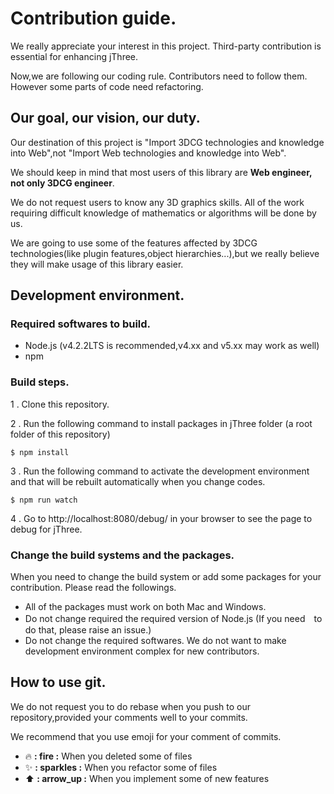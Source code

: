 # Contribution guide.
We really appreciate your interest in this project.
Third-party contribution is essential for enhancing jThree.

Now,we are following our coding rule.
Contributors need to follow them.
However some parts of code need refactoring.

## Our goal, our vision, our duty.
Our destination of this project is "Import 3DCG technologies and knowledge into Web",not "Import Web technologies and knowledge into Web".

We should keep in mind that most users of this library are **Web engineer, not only 3DCG engineer**.

We do not request users to know any 3D graphics skills. All of the work requiring difficult knowledge of mathematics or algorithms will be done by us.

We are going to use some of the features affected by 3DCG technologies(like plugin features,object hierarchies...),but we really believe they will make usage of this library easier.

## Development environment.
### Required softwares to build.
* Node.js (v4.2.2LTS is recommended,v4.xx and v5.xx may work as well)
* npm

### Build steps.
1 . Clone this repository.

2 . Run the following command to install packages in jThree folder (a root folder of this repository)
```shell
$ npm install
```
3 . Run the following command to activate the development environment and that will be rebuilt automatically when you change codes.
```shell
$ npm run watch
```
4 . Go to http://localhost:8080/debug/ in your browser to see the page to debug for jThree.

### Change the build systems and the packages.
When you need to change the build system or add some packages for your contribution. Please read the followings.

* All of the packages must work on both Mac and Windows.
* Do not change required the required version of Node.js (If you need　to do that, please raise an issue.)
* Do not change the required softwares. We do not want to make development environment complex for new contributors.

## How to use git.
We do not request you to do rebase when you push to our repository,provided your comments well to your commits.


We recommend that you use emoji for your comment of commits.

* :fire: **: fire :** When you deleted some of files
* :sparkles: **: sparkles :** When you refactor some of files
* :arrow_up: **: arrow_up :** When you implement some of new features
